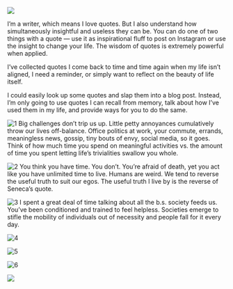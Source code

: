 
![](./_image/2020-07-12-16-50-07.png)

I’m a writer, which means I love quotes. But I also understand how simultaneously insightful and useless they can be. You can do one of two things with a quote — use it as inspirational fluff to post on Instagram or use the insight to change your life. The wisdom of quotes is extremely powerful when applied.

I’ve collected quotes I come back to time and time again when my life isn’t aligned, I need a reminder, or simply want to reflect on the beauty of life itself.

I could easily look up some quotes and slap them into a blog post. Instead, I’m only going to use quotes I can recall from memory, talk about how I’ve used them in my life, and provide ways for you to do the same.

![1](./_image/2020-07-12-16-51-06.png)
Big challenges don’t trip us up. Little petty annoyances cumulatively throw our lives off-balance. Office politics at work, your commute, errands, meaningless news, gossip, tiny bouts of envy, social media, so it goes. Think of how much time you spend on meaningful activities vs. the amount of time you spent letting life’s trivialities swallow you whole.


![2](./_image/2020-07-12-16-52-03.png)
You think you have time. You don’t. You’re afraid of death, yet you act like you have unlimited time to live. Humans are weird. We tend to reverse the useful truth to suit our egos. The useful truth I live by is the reverse of Seneca’s quote.

![3](./_image/2020-07-12-16-52-38.png)
I spent a great deal of time talking about all the b.s. society feeds us. You’ve been conditioned and trained to feel helpless. Societies emerge to stifle the mobility of individuals out of necessity and people fall for it every day.

![4](./_image/2020-07-12-16-53-11.png)

![5](./_image/2020-07-12-16-55-11.png)

![6](./_image/2020-07-12-16-55-52.png)

![](./_image/2020-07-12-16-57-12.png)